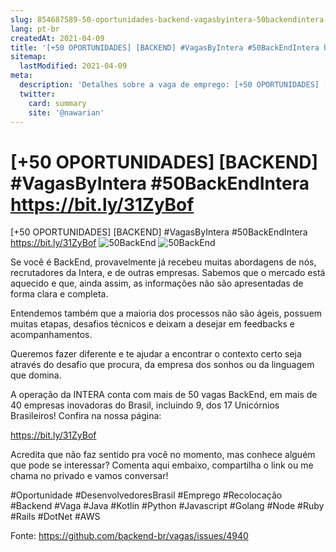 ```yaml
---
slug: 854687589-50-oportunidades-backend-vagasbyintera-50backendintera-httpsbitly31zybof
lang: pt-br
createdAt: 2021-04-09
title: '[+50 OPORTUNIDADES] [BACKEND] #VagasByIntera #50BackEndIntera https://bit.ly/31ZyBof - Vaga de Emprego'
sitemap:
  lastModified: 2021-04-09
meta:
  description: 'Detalhes sobre a vaga de emprego: [+50 OPORTUNIDADES] [BACKEND] #VagasByIntera #50BackEndIntera https://bit.ly/31ZyBof'
  twitter:
    card: summary
    site: '@nawarian'
---
```


# [+50 OPORTUNIDADES] [BACKEND] #VagasByIntera #50BackEndIntera https://bit.ly/31ZyBof


[+50 OPORTUNIDADES] [BACKEND] #VagasByIntera #50BackEndIntera https://bit.ly/31ZyBof
![50BackEnd](https://user-images.githubusercontent.com/78802785/114213756-cad3dd00-9939-11eb-81eb-253e5bc15935.png)
![50BackEnd](https://user-images.githubusercontent.com/78802785/114213799-d7583580-9939-11eb-9c2c-33c03795ce42.png)




Se você é BackEnd, provavelmente já recebeu muitas abordagens de nós, recrutadores da Intera, e de outras empresas. Sabemos que o mercado está aquecido e que, ainda assim, as informações não são apresentadas de forma clara e completa. 

Entendemos também que a maioria dos processos não são ágeis, possuem muitas etapas, desafios técnicos e deixam a desejar em feedbacks e acompanhamentos.

Queremos fazer diferente e te ajudar a encontrar o contexto certo seja através do desafio que procura, da empresa dos sonhos ou da linguagem que domina. 

A operação da INTERA conta com mais de 50 vagas BackEnd, em mais de 40 empresas inovadoras do Brasil, incluindo 9, dos 17 Unicórnios Brasileiros! Confira na nossa página:

https://bit.ly/31ZyBof

Acredita que não faz sentido pra você no momento, mas conhece alguém que pode se interessar? Comenta aqui embaixo, compartilha o link ou me chama no privado e vamos conversar!


#Oportunidade #DesenvolvedoresBrasil #Emprego #Recolocação #Backend #Vaga #Java #Kotlin #Python #Javascript #Golang #Node #Ruby #Rails #DotNet #AWS


Fonte: https://github.com/backend-br/vagas/issues/4940